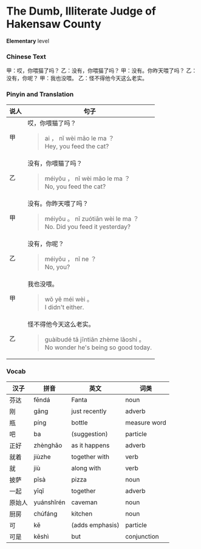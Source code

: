 # The Dumb, Illiterate Judge of Hakensaw County
**Elementary** level
### Chinese Text
甲：哎，你喂猫了吗？
乙：没有，你喂猫了吗？
甲：没有。你昨天喂了吗？
乙：没有，你呢？
甲：我也没喂。
乙：怪不得他今天这么老实。

### Pinyin and Translation
|说人|句子|
|----|----|
|甲|哎，你喂猫了吗？<blockquote>ai ， nǐ wèi māo le ma ？<br />Hey, you feed the cat?</blockquote>|
|乙|没有，你喂猫了吗？<blockquote>méiyǒu ， nǐ wèi māo le ma ？<br />No, you feed the cat?</blockquote>|
|甲|没有。你昨天喂了吗？<blockquote>méiyǒu 。 nǐ zuótiān wèi le ma ？<br />No. Did you feed it yesterday?</blockquote>|
|乙|没有，你呢？<blockquote>méiyǒu ， nǐ ne ？<br />No, you?</blockquote>|
|甲|我也没喂。<blockquote>wǒ yě méi wèi 。<br />I didn't either.</blockquote>|
|乙|怪不得他今天这么老实。<blockquote>guàibudé tā jīntiān zhème lǎoshi 。<br />No wonder he's being so good today.</blockquote>|
### Vocab
|汉子|拼音|英文|词类|
|----|----|----|----|
|芬达|fēndá|Fanta|noun|
|刚|gāng|just recently|adverb|
|瓶|píng|bottle|measure word|
|吧|ba|(suggestion)|particle|
|正好|zhènghǎo|as it happens|adverb|
|就着|jiùzhe|together with|verb|
|就|jiù|along with|verb|
|披萨|pīsà|pizza|noun|
|一起|yīqǐ|together|adverb|
|原始人|yuánshǐrén|caveman|noun|
|厨房|chúfáng|kitchen|noun|
|可|kě|(adds emphasis)|particle|
|可是|kěshì|but|conjunction|
